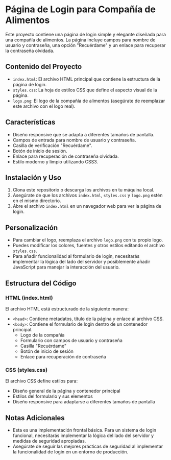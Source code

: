 # Página de Login para Compañía de Alimentos

Este proyecto contiene una página de login simple y elegante diseñada para una compañía de alimentos. La página incluye campos para nombre de usuario y contraseña, una opción "Recuérdame" y un enlace para recuperar la contraseña olvidada.

## Contenido del Proyecto

- `index.html`: El archivo HTML principal que contiene la estructura de la página de login.
- `styles.css`: La hoja de estilos CSS que define el aspecto visual de la página.
- `logo.png`: El logo de la compañía de alimentos (asegúrate de reemplazar este archivo con el logo real).

## Características

- Diseño responsive que se adapta a diferentes tamaños de pantalla.
- Campos de entrada para nombre de usuario y contraseña.
- Casilla de verificación "Recuérdame".
- Botón de inicio de sesión.
- Enlace para recuperación de contraseña olvidada.
- Estilo moderno y limpio utilizando CSS3.

## Instalación y Uso

1. Clona este repositorio o descarga los archivos en tu máquina local.
2. Asegúrate de que los archivos `index.html`, `styles.css` y `logo.png` estén en el mismo directorio.
3. Abre el archivo `index.html` en un navegador web para ver la página de login.

## Personalización

- Para cambiar el logo, reemplaza el archivo `logo.png` con tu propio logo.
- Puedes modificar los colores, fuentes y otros estilos editando el archivo `styles.css`.
- Para añadir funcionalidad al formulario de login, necesitarás implementar la lógica del lado del servidor y posiblemente añadir JavaScript para manejar la interacción del usuario.

## Estructura del Código

### HTML (index.html)

El archivo HTML está estructurado de la siguiente manera:

- `<head>`: Contiene metadatos, título de la página y enlace al archivo CSS.
- `<body>`: Contiene el formulario de login dentro de un contenedor principal.
  - Logo de la compañía
  - Formulario con campos de usuario y contraseña
  - Casilla "Recuérdame"
  - Botón de inicio de sesión
  - Enlace para recuperación de contraseña

### CSS (styles.css)

El archivo CSS define estilos para:

- Diseño general de la página y contenedor principal
- Estilos del formulario y sus elementos
- Diseño responsive para adaptarse a diferentes tamaños de pantalla

## Notas Adicionales

- Esta es una implementación frontal básica. Para un sistema de login funcional, necesitarás implementar la lógica del lado del servidor y medidas de seguridad apropiadas.
- Asegúrate de seguir las mejores prácticas de seguridad al implementar la funcionalidad de login en un entorno de producción.